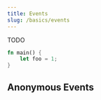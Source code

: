 ```yaml
---
title: Events
slug: /basics/events
---
```


TODO

```rust
fn main() {
    let foo = 1;
}
```

## Anonymous Events
